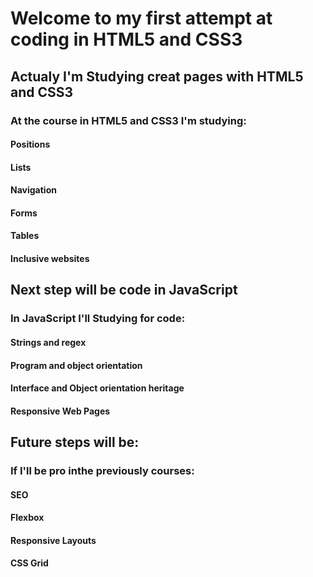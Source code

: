 # **Welcome to my first attempt at coding in HTML5 and CSS3**

## Actualy I'm Studying creat pages with HTML5 and CSS3
### At the course in HTML5 and CSS3 I'm studying:
#### Positions
#### Lists
#### Navigation
#### Forms
#### Tables
#### Inclusive websites

## Next step will be code in JavaScript
### In JavaScript I'll Studying for code:
#### Strings and regex
#### Program and object orientation
#### Interface and Object orientation heritage
#### Responsive Web Pages

## Future steps will be:
### If I'll be pro inthe previously courses:
#### SEO
#### Flexbox
#### Responsive Layouts
#### CSS Grid

